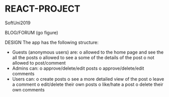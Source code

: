 # REACT-PROJECT
SoftUni2019

BLOG/FORUM (go figure)

DESIGN
The app has the following structure:
* Guests (anonymous users) are:
o allowed to the home page and see the all the posts
o allowed to see a some of the details of the post
o not allowed to post/comment
* Admins can:
o approve/delete/edit posts
o approve/delete/edit comments
* Users can:
o create posts
o see a more detailed view of the post
o leave a comment
o edit/delete their own posts
o like/hate a post
o delete their own comments
